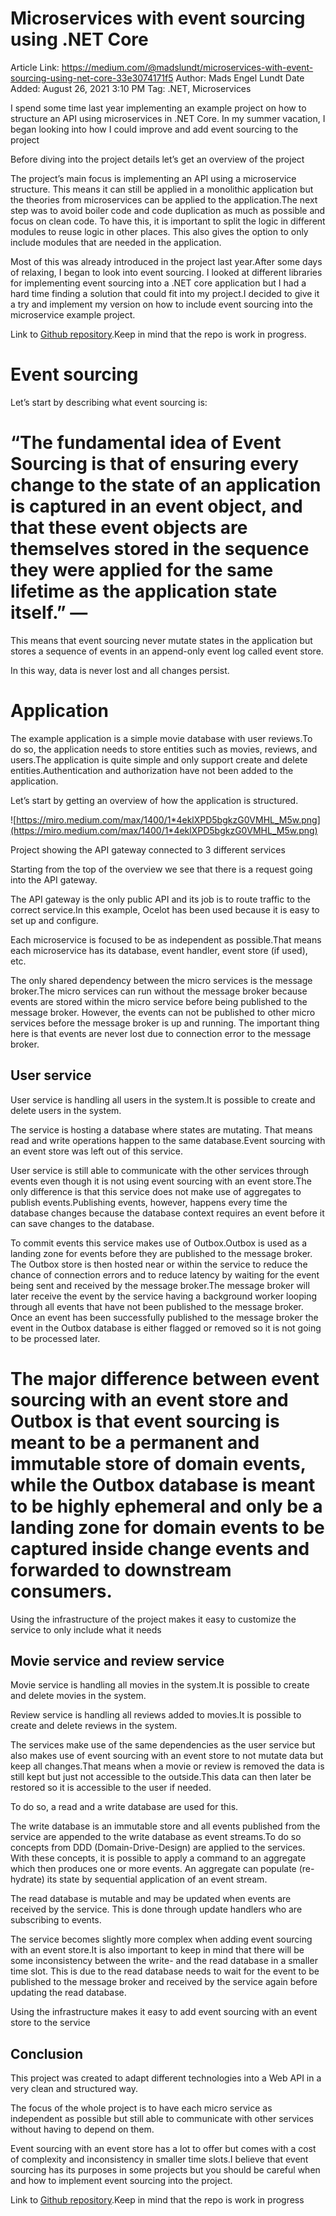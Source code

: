 # Microservices with event sourcing using .NET Core

Article Link: https://medium.com/@madslundt/microservices-with-event-sourcing-using-net-core-33e3074171f5
Author: Mads Engel Lundt
Date Added: August 26, 2021 3:10 PM
Tag: .NET, Microservices

I spend some time last year implementing an example project on how to structure an API using microservices in .NET Core. In my summer vacation, I began looking into how I could improve and add event sourcing to the project

Before diving into the project details let’s get an overview of the project

The project’s main focus is implementing an API using a microservice structure. This means it can still be applied in a monolithic application but the theories from microservices can be applied to the application.The next step was to avoid boiler code and code duplication as much as possible and focus on clean code. To have this, it is important to split the logic in different modules to reuse logic in other places. This also gives the option to only include modules that are needed in the application.

Most of this was already introduced in the project last year.After some days of relaxing, I began to look into event sourcing. I looked at different libraries for implementing event sourcing into a .NET core application but I had a hard time finding a solution that could fit into my project.I decided to give it a try and implement my version on how to include event sourcing into the microservice example project.

Link to [Github repository](https://github.com/madslundt/NetCoreMicroservicesSample).Keep in mind that the repo is work in progress.

# **Event sourcing**

Let’s start by describing what event sourcing is:

# “The fundamental idea of Event Sourcing is that of ensuring every change to the state of an application is captured in an event object, and that these event objects are themselves stored in the sequence they were applied for the same lifetime as the application state itself.” —

This means that event sourcing never mutate states in the application but stores a sequence of events in an append-only event log called event store.

In this way, data is never lost and all changes persist.

# **Application**

The example application is a simple movie database with user reviews.To do so, the application needs to store entities such as movies, reviews, and users.The application is quite simple and only support create and delete entities.Authentication and authorization have not been added to the application.

Let’s start by getting an overview of how the application is structured.

![https://miro.medium.com/max/1400/1*4eklXPD5bgkzG0VMHL_M5w.png](https://miro.medium.com/max/1400/1*4eklXPD5bgkzG0VMHL_M5w.png)

Project showing the API gateway connected to 3 different services

Starting from the top of the overview we see that there is a request going into the API gateway.

The API gateway is the only public API and its job is to route traffic to the correct service.In this example, Ocelot has been used because it is easy to set up and configure.

Each microservice is focused to be as independent as possible.That means each microservice has its database, event handler, event store (if used), etc.

The only shared dependency between the micro services is the message broker.The micro services can run without the message broker because events are stored within the micro service before being published to the message broker. However, the events can not be published to other micro services before the message broker is up and running. The important thing here is that events are never lost due to connection error to the message broker.

## **User service**

User service is handling all users in the system.It is possible to create and delete users in the system.

The service is hosting a database where states are mutating. That means read and write operations happen to the same database.Event sourcing with an event store was left out of this service.

User service is still able to communicate with the other services through events even though it is not using event sourcing with an event store.The only difference is that this service does not make use of aggregates to publish events.Publishing events, however, happens every time the database changes because the database context requires an event before it can save changes to the database.

To commit events this service makes use of Outbox.Outbox is used as a landing zone for events before they are published to the message broker. The Outbox store is then hosted near or within the service to reduce the chance of connection errors and to reduce latency by waiting for the event being sent and received by the message broker.The message broker will later receive the event by the service having a background worker looping through all events that have not been published to the message broker. Once an event has been successfully published to the message broker the event in the Outbox database is either flagged or removed so it is not going to be processed later.

# The major difference between event sourcing with an event store and Outbox is that event sourcing is meant to be a permanent and immutable store of domain events, while the Outbox database is meant to be highly ephemeral and only be a landing zone for domain events to be captured inside change events and forwarded to downstream consumers.

Using the infrastructure of the project makes it easy to customize the service to only include what it needs

## **Movie service and review service**

Movie service is handling all movies in the system.It is possible to create and delete movies in the system.

Review service is handling all reviews added to movies.It is possible to create and delete reviews in the system.

The services make use of the same dependencies as the user service but also makes use of event sourcing with an event store to not mutate data but keep all changes.That means when a movie or review is removed the data is still kept but just not accessible to the outside.This data can then later be restored so it is accessible to the user if needed.

To do so, a read and a write database are used for this.

The write database is an immutable store and all events published from the service are appended to the write database as event streams.To do so concepts from DDD (Domain-Drive-Design) are applied to the services. With these concepts, it is possible to apply a command to an aggregate which then produces one or more events. An aggregate can populate (re-hydrate) its state by sequential application of an event stream.

The read database is mutable and may be updated when events are received by the service. This is done through update handlers who are subscribing to events.

The service becomes slightly more complex when adding event sourcing with an event store.It is also important to keep in mind that there will be some inconsistency between the write- and the read database in a smaller time slot. This is due to the read database needs to wait for the event to be published to the message broker and received by the service again before updating the read database.

Using the infrastructure makes it easy to add event sourcing with an event store to the service

## **Conclusion**

This project was created to adapt different technologies into a Web API in a very clean and structured way.

The focus of the whole project is to have each micro service as independent as possible but still able to communicate with other services without having to depend on them.

Event sourcing with an event store has a lot to offer but comes with a cost of complexity and inconsistency in smaller time slots.I believe that event sourcing has its purposes in some projects but you should be careful when and how to implement event sourcing into the project.

Link to [Github repository](https://github.com/madslundt/NetCoreMicroservicesSample).Keep in mind that the repo is work in progress